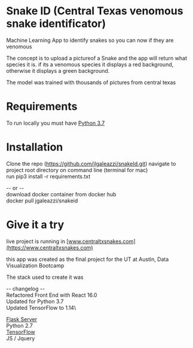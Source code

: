 # Snake ID  (Central Texas venomous snake identificator)
Machine Learning App to identify snakes so you can now if they are venomous

The concept is to upload a pictureof a Snake and the app will return what species it is. if its a venomous species it displays a red background, otherwise it displays a green background.

The model was trained with thousands of pictures from central texas


# Requirements

To run locally you must have
[Python 3.7](https://www.python.org/downloads/release/python-370/)

# Installation
Clone the repo (https://github.com/jlgaleazzi/snakeId.git)
navigate to project root directory on command line (terminal for mac)\
run pip3 install -r requirements.txt

-- or --\
download docker container from docker hub\
docker pull jgaleazzi/snakeid

# Give it a try
live project is running in [www.centraltxsnakes.com](https://www.centraltxsnakes.com)




this app was created as the final project for the UT at Austin, Data Visualization Bootcamp

The stack used to create it was

-- changelog --\
Refactored Front End with React 16.0\
Updated for Python 3.7\
Updated TensorFlow to 1.14\

[Flask Server](https://flask.palletsprojects.com/en/1.1.x/)\
Python 2.7\
[TensorFlow](https://www.tensorflow.org/)\
JS / Jquery

